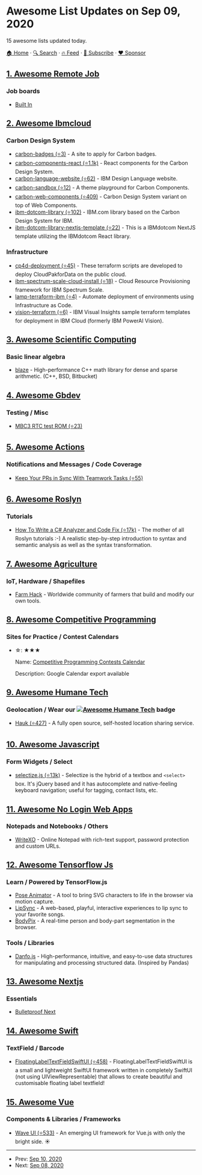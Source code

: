 # Awesome List Updates on Sep 09, 2020

15 awesome lists updated today.

[🏠 Home](/README.md) · [🔍 Search](https://www.trackawesomelist.com/search/) · [🔥 Feed](https://www.trackawesomelist.com/rss.xml) · [📮 Subscribe](https://trackawesomelist.us17.list-manage.com/subscribe?u=d2f0117aa829c83a63ec63c2f&id=36a103854c) · [❤️  Sponsor](https://github.com/sponsors/theowenyoung)



## [1. Awesome Remote Job](/content/lukasz-madon/awesome-remote-job/README.md)

### Job boards

*   [Built In](https://builtin.com/jobs/remote)

## [2. Awesome Ibmcloud](/content/victorshinya/awesome-ibmcloud/README.md)

### Carbon Design System

*   [carbon-badges (⭐3)](https://github.com/carbon-design-system/carbon-badges) - A site to apply for Carbon badges.
*   [carbon-components-react (⭐1.1k)](https://github.com/carbon-design-system/carbon-components-react) - React components for the Carbon Design System.
*   [carbon-language-website (⭐62)](https://github.com/carbon-design-system/design-language-website) - IBM Design Language website.
*   [carbon-sandbox (⭐12)](https://github.com/carbon-design-system/carbon-sandbox) - A theme playground for Carbon Components.
*   [carbon-web-components (⭐409)](https://github.com/carbon-design-system/carbon-web-components) - Carbon Design System variant on top of Web Components.
*   [ibm-dotcom-library (⭐102)](https://github.com/carbon-design-system/ibm-dotcom-library) - IBM.com library based on the Carbon Design System for IBM.
*   [ibm-dotcom-library-nextjs-template (⭐22)](https://github.com/carbon-design-system/ibm-dotcom-library-nextjs-template) - This is a IBMdotcom NextJS template utilizing the IBMdotcom React library.

### Infrastructure

*   [cp4d-deployment (⭐45)](https://github.com/IBM/cp4d-deployment) - These terraform scripts are developed to deploy CloudPakforData on the public cloud.
*   [ibm-spectrum-scale-cloud-install (⭐18)](https://github.com/IBM/ibm-spectrum-scale-cloud-install) - Cloud Resource Provisioning framework for IBM Spectrum Scale.
*   [lamp-terraform-ibm (⭐4)](https://github.com/IBM-Cloud/LAMP-terraform-ibm) - Automate deployment of environments using Infrastructure as Code.
*   [vision-terraform (⭐6)](https://github.com/IBM/vision-terraform) - IBM Visual Insights sample terraform templates for deployment in IBM Cloud (formerly IBM PowerAI Vision).

## [3. Awesome Scientific Computing](/content/nschloe/awesome-scientific-computing/README.md)

### Basic linear algebra

*   [blaze](https://bitbucket.org/blaze-lib/blaze) - High-performance C++ math library for dense and sparse arithmetic.
    (C++, BSD, Bitbucket)

## [4. Awesome Gbdev](/content/gbdev/awesome-gbdev/README.md)

### Testing / Misc

*   [MBC3 RTC test ROM (⭐23)](https://github.com/aaaaaa123456789/rtc3test)

## [5. Awesome Actions](/content/sdras/awesome-actions/README.md)

### Notifications and Messages / Code Coverage

*   [Keep Your PRs in Sync With Teamwork Tasks (⭐55)](https://github.com/Teamwork/github-sync)

## [6. Awesome Roslyn](/content/ironcev/awesome-roslyn/README.md)

### Tutorials

*   [How To Write a C# Analyzer and Code Fix (⭐17k)](https://github.com/dotnet/roslyn/blob/master/docs/wiki/How-To-Write-a-C%23-Analyzer-and-Code-Fix.md) - The mother of all Roslyn tutorials :-) A realistic step-by-step introduction to syntax and semantic analysis as well as the syntax transformation.

## [7. Awesome Agriculture](/content/brycejohnston/awesome-agriculture/README.md)

### IoT, Hardware / Shapefiles

*   [Farm Hack](https://farmhack.org/tools) - Worldwide community of farmers that build and modify our own tools.

## [8. Awesome Competitive Programming](/content/lnishan/awesome-competitive-programming/README.md)

### Sites for Practice / Contest Calendars

- ☆: ★★★

  Name: [Competitive Programming Contests Calendar](https://competitiveprogramming.info/calendar)

  Description: Google Calendar export available



## [9. Awesome Humane Tech](/content/humanetech-community/awesome-humane-tech/README.md)

### Geolocation / Wear our   [![Awesome Humane Tech](https://raw.githubusercontent.com/humanetech-community/awesome-humane-tech/main/humane-tech-badge.svg?sanitize=true)](https://github.com/humanetech-community/awesome-humane-tech)   badge

*   [Hauk (⭐427)](https://github.com/bilde2910/Hauk) - A fully open source, self-hosted location sharing service.

## [10. Awesome Javascript](/content/sorrycc/awesome-javascript/README.md)

### Form Widgets / Select

*   [selectize.js (⭐13k)](https://github.com/selectize/selectize.js) - Selectize is the hybrid of a textbox and `<select>` box. It's jQuery based and it has autocomplete and native-feeling keyboard navigation; useful for tagging, contact lists, etc.

## [11. Awesome No Login Web Apps](/content/aviaryan/awesome-no-login-web-apps/README.md)

### Notepads and Notebooks / Others

*   [WriteXO](https://writexo.com/) - Online Notepad with rich-text support, password protection and custom URLs.

## [12. Awesome Tensorflow Js](/content/aaronhma/awesome-tensorflow-js/README.md)

### Learn / Powered by TensorFlow.js

*   [Pose Animator](https://pose-animator-demo.firebaseapp.com/camera.html) - A tool to bring SVG characters to life in the browser via motion capture.
*   [LipSync](https://lipsync.withyoutube.com/) - A web-based, playful, interactive experiences to lip sync to your favorite songs.
*   [BodyPix](https://storage.googleapis.com/tfjs-models/demos/body-pix/index.html) - A real-time person and body-part segmentation in the browser.

### Tools / Libraries

*   [Danfo.js](https://danfo.jsdata.org/) - High-performance, intuitive, and easy-to-use data structures for manipulating and processing structured data. (Inspired by Pandas)

## [13. Awesome Nextjs](/content/unicodeveloper/awesome-nextjs/README.md)

### Essentials

*   [Bulletproof Next](https://getstarted.sh/bulletproof-next)

## [14. Awesome Swift](/content/matteocrippa/awesome-swift/README.md)

### TextField / Barcode

*   [FloatingLabelTextFieldSwiftUI (⭐458)](https://github.com/kishanraja/FloatingLabelTextFieldSwiftUI) - FloatingLabelTextFieldSwiftUI is a small and lightweight SwiftUI framework written in completely SwiftUI (not using UIViewRepresentable) that allows to create beautiful and customisable floating label textfield!

## [15. Awesome Vue](/content/vuejs/awesome-vue/README.md)

### Components & Libraries / Frameworks

*   [Wave UI (⭐533)](https://github.com/antoniandre/wave-ui) - An emerging UI framework for Vue.js with only the bright side. ☀️

---

- Prev: [Sep 10, 2020](/content/2020/09/10/README.md)
- Next: [Sep 08, 2020](/content/2020/09/08/README.md)